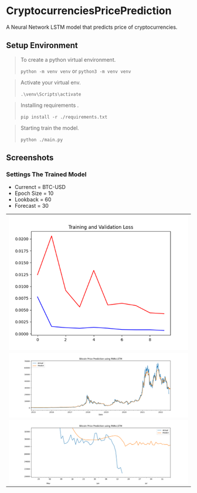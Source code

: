 # CryptocurrenciesPricePrediction
A Neural Network LSTM model that predicts price of cryptocurrencies.

## Setup Environment

> To create a python virtual environment.
> 
> `python -m venv venv` or `python3 -m venv venv`

> Activate your virtual env.
> 
>  `.\venv\Scripts\activate` 

> Installing requirements .
> 
> `pip install -r ./requirements.txt` 

> Starting train the model.
> 
> `python ./main.py` 


## Screenshots
### Settings The Trained Model

- Currenct = BTC-USD
- Epoch Size = 10
- Lookback = 60
- Forecast = 30

|                                               |
|-----------------------------------------------|
| <img width="100%" src="./results/BTC-USD/60-30/lossPlot.png"> |
| <img width="100%" src="./results/BTC-USD/60-30/predictPlot.png"> |
| <img width="100%" src="./results/BTC-USD/60-30/Figure_1.png"> |